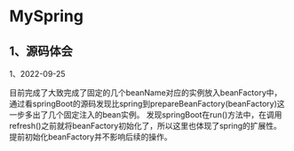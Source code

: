 # MySpring
## 1、源码体会

1、2022-09-25

目前完成了大致完成了固定的几个beanName对应的实例放入beanFactory中，通过看springBoot的源码发现比spring到prepareBeanFactory(beanFactory)这一步多出了几个固定注入的bean实例。
发现springBoot在run()方法中，在调用refresh()之前就将beanFactory初始化了，所以这里也体现了spring的扩展性。提前初始化beanFactory并不影响后续的操作。
